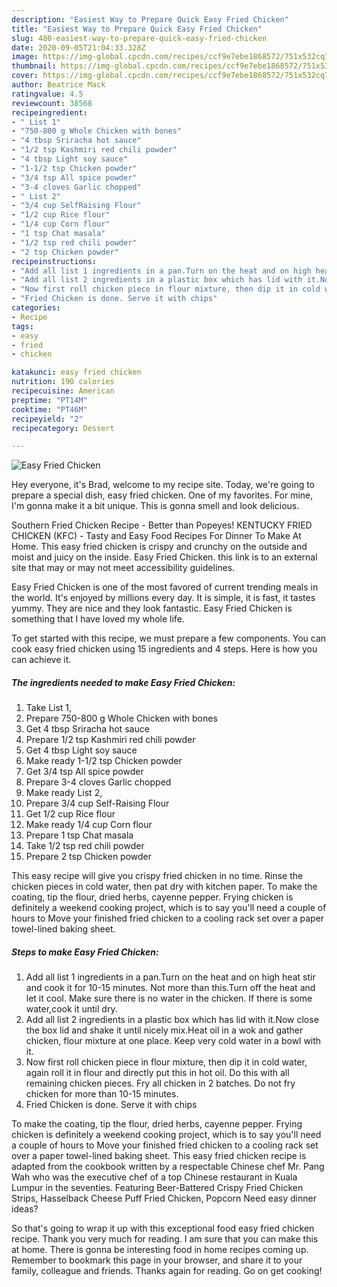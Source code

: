 ```yaml
---
description: "Easiest Way to Prepare Quick Easy Fried Chicken"
title: "Easiest Way to Prepare Quick Easy Fried Chicken"
slug: 480-easiest-way-to-prepare-quick-easy-fried-chicken
date: 2020-09-05T21:04:33.328Z
image: https://img-global.cpcdn.com/recipes/ccf9e7ebe1868572/751x532cq70/easy-fried-chicken-recipe-main-photo.jpg
thumbnail: https://img-global.cpcdn.com/recipes/ccf9e7ebe1868572/751x532cq70/easy-fried-chicken-recipe-main-photo.jpg
cover: https://img-global.cpcdn.com/recipes/ccf9e7ebe1868572/751x532cq70/easy-fried-chicken-recipe-main-photo.jpg
author: Beatrice Mack
ratingvalue: 4.5
reviewcount: 38568
recipeingredient:
- " List 1"
- "750-800 g Whole Chicken with bones"
- "4 tbsp Sriracha hot sauce"
- "1/2 tsp Kashmiri red chili powder"
- "4 tbsp Light soy sauce"
- "1-1/2 tsp Chicken powder"
- "3/4 tsp All spice powder"
- "3-4 cloves Garlic chopped"
- " List 2"
- "3/4 cup SelfRaising Flour"
- "1/2 cup Rice flour"
- "1/4 cup Corn flour"
- "1 tsp Chat masala"
- "1/2 tsp red chili powder"
- "2 tsp Chicken powder"
recipeinstructions:
- "Add all list 1 ingredients in a pan.Turn on the heat and on high heat stir and cook it for 10-15 minutes. Not more than this.Turn off the heat and let it cool. Make sure there is no water in the chicken. If there is some water,cook it until dry."
- "Add all list 2 ingredients in a plastic box which has lid with it.Now close the box lid and shake it until nicely mix.Heat oil in a wok and gather chicken, flour mixture at one place. Keep very cold water in a bowl with it."
- "Now first roll chicken piece in flour mixture, then dip it in cold water, again roll it in flour and directly put this in hot oil. Do this with all remaining chicken pieces. Fry all chicken in 2 batches. Do not fry chicken for more than 10-15 minutes."
- "Fried Chicken is done. Serve it with chips"
categories:
- Recipe
tags:
- easy
- fried
- chicken

katakunci: easy fried chicken 
nutrition: 190 calories
recipecuisine: American
preptime: "PT14M"
cooktime: "PT46M"
recipeyield: "2"
recipecategory: Dessert

---
```



![Easy Fried Chicken](https://img-global.cpcdn.com/recipes/ccf9e7ebe1868572/751x532cq70/easy-fried-chicken-recipe-main-photo.jpg)

Hey everyone, it's Brad, welcome to my recipe site. Today, we're going to prepare a special dish, easy fried chicken. One of my favorites. For mine, I'm gonna make it a bit unique. This is gonna smell and look delicious.

Southern Fried Chicken Recipe - Better than Popeyes! KENTUCKY FRIED CHICKEN (KFC) - Tasty and Easy Food Recipes For Dinner To Make At Home. This easy fried chicken is crispy and crunchy on the outside and moist and juicy on the inside. Easy Fried Chicken. this link is to an external site that may or may not meet accessibility guidelines.

Easy Fried Chicken is one of the most favored of current trending meals in the world. It's enjoyed by millions every day. It is simple, it is fast, it tastes yummy. They are nice and they look fantastic. Easy Fried Chicken is something that I have loved my whole life.


To get started with this recipe, we must prepare a few components. You can cook easy fried chicken using 15 ingredients and 4 steps. Here is how you can achieve it.

<!--inarticleads1-->

##### The ingredients needed to make Easy Fried Chicken:

1. Take  List 1,
1. Prepare 750-800 g Whole Chicken with bones
1. Get 4 tbsp Sriracha hot sauce
1. Prepare 1/2 tsp Kashmiri red chili powder
1. Get 4 tbsp Light soy sauce
1. Make ready 1-1/2 tsp Chicken powder
1. Get 3/4 tsp All spice powder
1. Prepare 3-4 cloves Garlic chopped
1. Make ready  List 2,
1. Prepare 3/4 cup Self-Raising Flour
1. Get 1/2 cup Rice flour
1. Make ready 1/4 cup Corn flour
1. Prepare 1 tsp Chat masala
1. Take 1/2 tsp red chili powder
1. Prepare 2 tsp Chicken powder


This easy recipe will give you crispy fried chicken in no time. Rinse the chicken pieces in cold water, then pat dry with kitchen paper. To make the coating, tip the flour, dried herbs, cayenne pepper. Frying chicken is definitely a weekend cooking project, which is to say you&#39;ll need a couple of hours to Move your finished fried chicken to a cooling rack set over a paper towel-lined baking sheet. 

<!--inarticleads2-->

##### Steps to make Easy Fried Chicken:

1. Add all list 1 ingredients in a pan.Turn on the heat and on high heat stir and cook it for 10-15 minutes. Not more than this.Turn off the heat and let it cool. Make sure there is no water in the chicken. If there is some water,cook it until dry.
1. Add all list 2 ingredients in a plastic box which has lid with it.Now close the box lid and shake it until nicely mix.Heat oil in a wok and gather chicken, flour mixture at one place. Keep very cold water in a bowl with it.
1. Now first roll chicken piece in flour mixture, then dip it in cold water, again roll it in flour and directly put this in hot oil. Do this with all remaining chicken pieces. Fry all chicken in 2 batches. Do not fry chicken for more than 10-15 minutes.
1. Fried Chicken is done. Serve it with chips


To make the coating, tip the flour, dried herbs, cayenne pepper. Frying chicken is definitely a weekend cooking project, which is to say you&#39;ll need a couple of hours to Move your finished fried chicken to a cooling rack set over a paper towel-lined baking sheet. This easy fried chicken recipe is adapted from the cookbook written by a respectable Chinese chef Mr. Pang Wah who was the executive chef of a top Chinese restaurant in Kuala Lumpur in the seventies. Featuring Beer-Battered Crispy Fried Chicken Strips, Hasselback Cheese Puff Fried Chicken, Popcorn Need easy dinner ideas? 

So that's going to wrap it up with this exceptional food easy fried chicken recipe. Thank you very much for reading. I am sure that you can make this at home. There is gonna be interesting food in home recipes coming up. Remember to bookmark this page in your browser, and share it to your family, colleague and friends. Thanks again for reading. Go on get cooking!
